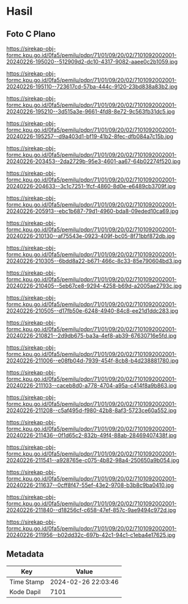 # Hasil

## Foto C Plano

https://sirekap-obj-formc.kpu.go.id/0fa5/pemilu/pdpr/71/01/09/20/02/7101092002001-20240226-195020--512909d2-dc10-4317-9082-aaee0c2b1059.jpg

https://sirekap-obj-formc.kpu.go.id/0fa5/pemilu/pdpr/71/01/09/20/02/7101092002001-20240226-195110--723617cd-57ba-444c-9120-23bd838a83b2.jpg

https://sirekap-obj-formc.kpu.go.id/0fa5/pemilu/pdpr/71/01/09/20/02/7101092002001-20240226-195210--3d515a3e-9661-4fd8-8e72-9c563fb31dc5.jpg

https://sirekap-obj-formc.kpu.go.id/0fa5/pemilu/pdpr/71/01/09/20/02/7101092002001-20240226-195257--d9a403d1-bf19-41b2-8fec-dfb084a7c15b.jpg

https://sirekap-obj-formc.kpu.go.id/0fa5/pemilu/pdpr/71/01/09/20/02/7101092002001-20240226-203453--2da2729b-95e3-4601-aa67-64b02274f520.jpg

https://sirekap-obj-formc.kpu.go.id/0fa5/pemilu/pdpr/71/01/09/20/02/7101092002001-20240226-204633--3c1c7251-1fcf-4860-8d0e-e6489cb3709f.jpg

https://sirekap-obj-formc.kpu.go.id/0fa5/pemilu/pdpr/71/01/09/20/02/7101092002001-20240226-205913--ebc1b687-79d1-4960-bda8-09eded10ca69.jpg

https://sirekap-obj-formc.kpu.go.id/0fa5/pemilu/pdpr/71/01/09/20/02/7101092002001-20240226-210130--af75543e-0923-409f-bc05-8f71bbf872db.jpg

https://sirekap-obj-formc.kpu.go.id/0fa5/pemilu/pdpr/71/01/09/20/02/7101092002001-20240226-210305--6bdd8a22-b671-466c-8c33-85e790604bd3.jpg

https://sirekap-obj-formc.kpu.go.id/0fa5/pemilu/pdpr/71/01/09/20/02/7101092002001-20240226-210405--5eb67ce8-9294-4258-b69d-a2005ae2793c.jpg

https://sirekap-obj-formc.kpu.go.id/0fa5/pemilu/pdpr/71/01/09/20/02/7101092002001-20240226-210505--d17fb50e-6248-4940-84c8-ee21d1ddc283.jpg

https://sirekap-obj-formc.kpu.go.id/0fa5/pemilu/pdpr/71/01/09/20/02/7101092002001-20240226-210821--2d9db675-ba3a-4ef8-ab39-67630716e5fd.jpg

https://sirekap-obj-formc.kpu.go.id/0fa5/pemilu/pdpr/71/01/09/20/02/7101092002001-20240226-211006--e08fb04d-7939-454f-8cb8-b4d238881780.jpg

https://sirekap-obj-formc.kpu.go.id/0fa5/pemilu/pdpr/71/01/09/20/02/7101092002001-20240226-211103--caceb8d0-a778-4704-a95a-c414f8a9b863.jpg

https://sirekap-obj-formc.kpu.go.id/0fa5/pemilu/pdpr/71/01/09/20/02/7101092002001-20240226-211208--c5af495d-f980-42b8-8af3-5723ce60a552.jpg

https://sirekap-obj-formc.kpu.go.id/0fa5/pemilu/pdpr/71/01/09/20/02/7101092002001-20240226-211436--0f1d65c2-832b-49f4-88ab-28469407438f.jpg

https://sirekap-obj-formc.kpu.go.id/0fa5/pemilu/pdpr/71/01/09/20/02/7101092002001-20240226-211541--a928765e-c075-4b82-98a4-250650a9b054.jpg

https://sirekap-obj-formc.kpu.go.id/0fa5/pemilu/pdpr/71/01/09/20/02/7101092002001-20240226-211637--0cff8f47-55ef-43e2-9708-b3b8c9ba0410.jpg

https://sirekap-obj-formc.kpu.go.id/0fa5/pemilu/pdpr/71/01/09/20/02/7101092002001-20240226-211840--d18256cf-c658-47ef-857c-9ae9494c972d.jpg

https://sirekap-obj-formc.kpu.go.id/0fa5/pemilu/pdpr/71/01/09/20/02/7101092002001-20240226-211956--b02dd32c-697b-42c1-94c1-c1eba4e17625.jpg


## Metadata

| Key        | Value               |
| ---------- | ------------------- |
| Time Stamp | 2024-02-26 22:03:46 |
| Kode Dapil | 7101                |



